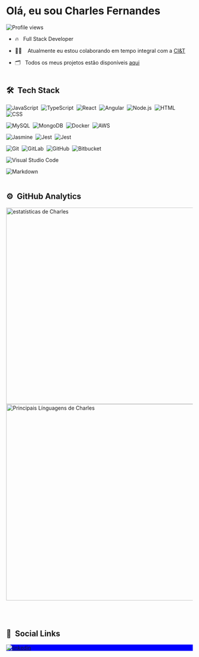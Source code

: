 <h1 align="left">Olá, eu sou Charles Fernandes</h1>
<p align="left"> <img src="https://komarev.com/ghpvc/?username=H0UST0N&color=blue" alt="Profile views" /> </p>

- 🔥&nbsp;&nbsp;&nbsp;Full Stack Developer

- 👩‍💻&nbsp;&nbsp;&nbsp;&nbsp;Atualmente eu estou colaborando em tempo integral com a [CI&T](https://ciandt.com)

- 🗂&nbsp;&nbsp;&nbsp;Todos os meus projetos estão disponíveis [aqui](https://github.com/charlesmsfernandes?tab=repositories)
<br><br>

## 🛠 &nbsp;Tech Stack

![JavaScript](https://img.shields.io/badge/-JavaScript-05122A?style=flat&logo=javascript)&nbsp;
![TypeScript](https://img.shields.io/badge/-TypeScript-05122A?style=flat&logo=typescript)&nbsp;
![React](https://img.shields.io/badge/-React-05122A?style=flat&logo=react)&nbsp;
![Angular](https://img.shields.io/badge/-Angular-05122A?style=flat&logo=angular&logoColor=red)&nbsp;
![Node.js](https://img.shields.io/badge/-Node.js-05122A?style=flat&logo=node.js)&nbsp;
![HTML](https://img.shields.io/badge/-HTML-05122A?style=flat&logo=HTML5)&nbsp;
![CSS](https://img.shields.io/badge/-CSS-05122A?style=flat&logo=CSS3&logoColor=1572B6)&nbsp;

![MySQL](https://img.shields.io/badge/-MySQL-05122A?style=flat&logo=mysql)&nbsp;
![MongoDB](https://img.shields.io/badge/-MongoDB-05122A?style=flat&logo=mongodb)&nbsp;
![Docker](https://img.shields.io/badge/-Docker-05122A?style=flat&logo=docker)&nbsp;
![AWS](https://img.shields.io/badge/-AWS-05122A?style=flat&logo=amazon-aws&logoColor=white)&nbsp;

![Jasmine](https://img.shields.io/badge/-Jasmine-05122A?style=flat&logo=jasmine)&nbsp;
![Jest](https://img.shields.io/badge/-Jest-05122A?style=flat&logo=jest)&nbsp;
![Jest](https://img.shields.io/badge/-Testing%20Library-05122A?style=flat&logo=testing%20library)&nbsp;

![Git](https://img.shields.io/badge/-Git-05122A?style=flat&logo=git)&nbsp;
![GitLab](https://img.shields.io/badge/-GitLab-05122A?style=flat&logo=gitlab)&nbsp;
![GitHub](https://img.shields.io/badge/-GitHub-05122A?style=flat&logo=github)&nbsp;
![Bitbucket](https://img.shields.io/badge/-Bitbucket-05122A?style=flat&logo=bitbucket)&nbsp;

![Visual Studio Code](https://img.shields.io/badge/-Visual%20Studio%20Code-05122A?style=flat&logo=visual-studio-code&logoColor=007ACC)&nbsp;

![Markdown](https://img.shields.io/badge/-Markdown-05122A?style=flat&logo=markdown)&nbsp;
<br><br>

## ⚙️ &nbsp;GitHub Analytics

<p align="left">
<img width="530em" src="https://github-readme-stats.vercel.app/api?username=charlesmsfernandes&show_icons=true&theme=github_dark" alt="estatísticas de Charles"/>
<img width="530em" src="https://github-readme-stats.vercel.app/api/top-langs/?username=charlesmsfernandes&layout=compact&theme=github_dark" alt="Principais Línguagens de Charles"/>
</p>
<br><br>

## 👨 &nbsp;Social Links

<p align="left" style="background:blue">

<a href="https://www.linkedin.com/in/charlesmsfernandes/" target="_blank">
  <img align="center" src="https://img.shields.io/badge/-Charles-05122A?style=flat&logo=linkedin" alt="linkedin"/>
</a>
</p>

<!--
**charlesmsfernandes** is a ✨ _special_ ✨ repository because its `README.md` (this file) appears on your GitHub profile.

Here are some ideas to get you started:

- 🔭 I’m currently working on ...
- 🌱 I’m currently learning ...
- 👯 I’m looking to collaborate on ...
- 🤔 I’m looking for help with ...
- 💬 Ask me about ...
- 📫 How to reach me: ...
- 😄 Pronouns: ...
- ⚡ Fun fact: ...
-->
